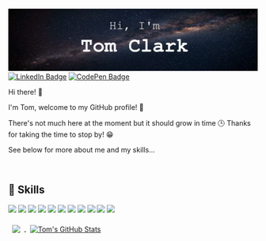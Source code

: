 [![Tom's GitHub Banner](./assets/banner-image.jpg)](https://github.com/tom-clark-dev/)
[![LinkedIn Badge](https://img.shields.io/badge/LinkedIn-Profile-informational?style=flat&logo=linkedin&logoColor=white&color=0D76A8)](https://www.linkedin.com/in/88-tom-clark/)
[![CodePen Badge](https://img.shields.io/badge/CodePen-Profile-informational?style=flat&logo=codepen&logoColor=white&color=black)](https://codepen.io/tom-clark-dev)

Hi there! 👋

I'm Tom, welcome to my GitHub profile! 🎉

There's not much here at the moment but it should grow in time 🕒 Thanks for taking the time to stop by! 😁 

See below for more about me and my skills...

<br>

## 💼 Skills  

![](https://img.shields.io/badge/Code-JavaScript-informational?style=flat&logo=JavaScript&logoColor=white&color=227bb3)
![](https://img.shields.io/badge/Code-TypeScript-informational?style=flat&logo=TypeScript&logoColor=white&color=227bb3)
![](https://img.shields.io/badge/Code-CSharp-informational?style=flat&logo=c-sharp&logoColor=white&color=227bb3)
![](https://img.shields.io/badge/Code-.NET-informational?style=flat&logo=.net&logoColor=white&color=227bb3)
![](https://img.shields.io/badge/Code-Dart-informational?style=flat&logo=dart&logoColor=white&color=227bb3)
![](https://img.shields.io/badge/Code-React-informational?style=flat&logo=react&logoColor=white&color=227bb3)
![](https://img.shields.io/badge/Code-Redux-informational?style=flat&logo=Redux&logoColor=white&color=227bb3)
![](https://img.shields.io/badge/Code-Umbraco-informational?style=flat&logo=.net&logoColor=white&color=227bb3)
![](https://img.shields.io/badge/Code-MySQL-informational?style=flat&logo=MySQL&logoColor=white&color=227bb3)
![](https://img.shields.io/badge/Code-MongoDB-informational?style=flat&logo=MongoDB&logoColor=white&color=227bb3)
![](https://img.shields.io/badge/Code-Firebase-informational?style=flat&logo=Firebase&logoColor=white&color=227bb3)


<!--
<details>
<summary>More Skills</summary>
<br>

![](https://img.shields.io/badge/Style-CSS-informational?style=flat&logo=css3&logoColor=white&color=4AB197)
![](https://img.shields.io/badge/Style-Tailwind-informational?style=flat&logo=Tailwind-CSS&logoColor=white&color=4AB197)
![](https://img.shields.io/badge/Style-Sass-informational?style=flat&logo=Sass&logoColor=white&color=4AB197)
![](https://img.shields.io/badge/Style-Stylus-informational?style=flat&logo=Stylus&logoColor=white&color=4AB197)

<br>

![](https://img.shields.io/badge/Test-Jasmine-informational?style=flat&logo=Jasmine&logoColor=white&color=4AB197)
![](https://img.shields.io/badge/Test-Jest-informational?style=flat&logo=jest&logoColor=white&color=4AB197)
![](https://img.shields.io/badge/Test-Mocha-informational?style=flat&logo=Mocha&logoColor=white&color=4AB197)
![](https://img.shields.io/badge/Test-Cypress-informational?style=flat&logo=Cypress&logoColor=white&color=4AB197)
![](https://img.shields.io/badge/Test-Cypress-informational?style=flat&logo=Cypress&logoColor=white&color=4AB197)

<br>

![](https://img.shields.io/badge/Tools-Docker-informational?style=flat&logo=docker&logoColor=white&color=4AB197)
![](https://img.shields.io/badge/Tools-Pivotal-informational?style=flat&logo=Pivotal-Tracker&logoColor=white&color=4AB197)
![](https://img.shields.io/badge/Tools-NGINX-informational?style=flat&logo=nginx&logoColor=white&color=4AB197)
![](https://img.shields.io/badge/Tools-Netlify-informational?style=flat&logo=netlify&logoColor=white&color=4AB197)
![](https://img.shields.io/badge/Tools-Jenkins-informational?style=flat&logo=jenkins&logoColor=white&color=4AB197)
![](https://img.shields.io/badge/Tools-SonarQube-informational?style=flat&logo=SonarQube&logoColor=white&color=4AB197)
![](https://img.shields.io/badge/Tools-Actions-informational?style=flat&logo=github-actions&logoColor=white&color=4AB197)
![](https://img.shields.io/badge/Tools-NPM-informational?style=flat&logo=npm&logoColor=white&color=4AB197)
![](https://img.shields.io/badge/Tools-Postman-informational?style=flat&logo=Postman&logoColor=white&color=4AB197)
![](https://img.shields.io/badge/Tools-Photoshop-informational?style=flat&logo=Adobe-Photoshop&logoColor=white&color=4AB197)
![](https://img.shields.io/badge/Tools-Illustrator-informational?style=flat&logo=Adobe-Illustrator&logoColor=white&color=4AB197)
![](https://img.shields.io/badge/Tools-AdobeXD-informational?style=flat&logo=Adobe-XD&logoColor=white&color=4AB197)
![](https://img.shields.io/badge/Tools-GitHub-informational?style=flat&logo=GitHub&logoColor=white&color=4AB197)
![](https://img.shields.io/badge/Tools-GitLab-informational?style=flat&logo=GitLab&logoColor=white&color=4AB197)
![](https://img.shields.io/badge/Tools-Bitbucket-informational?style=flat&logo=Bitbucket&logoColor=white&color=4AB197)
![](https://img.shields.io/badge/Tools-Jira-informational?style=flat&logo=Jira-Software&logoColor=white&color=4AB197)
![](https://img.shields.io/badge/Tools-Clubhouse-informational?style=flat&logo=Clubhouse&logoColor=white&color=4AB197)

</details>
-->

<!-- GitHub Stats -->
<a href="https://github.com/tom-clark-dev">
  <img align="center" style="margin:0.5rem" src="https://github-readme-stats.vercel.app/api/top-langs/?username=tom-clark-dev&count_private=true&hide=html,css&title_color=ffffff&text_color=c9cacc&icon_color=4AB197&bg_color=1A2B34" />
</a>

<a href="https://github.com/tom-clark-dev">
  <img align="center" style="margin:0.5rem" src="https://github-readme-stats.vercel.app/api?username=tom-clark-dev&show_icons=true&line_height=27&count_private=true&title_color=ffffff&text_color=c9cacc&icon_color=4AB097&bg_color=1A2B34" alt="Tom's GitHub Stats" />
</a>

<!-- 
  Useful guide for this doc:
  https://braydoncoyer.dev/blog/creating-a-killer-github-profile-readme-part-1  
-->

